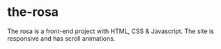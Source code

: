 # the-rosa
The rosa is a front-end project with HTML, CSS &amp; Javascript. The site is responsive and has scroll animations.
